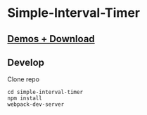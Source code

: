 # Simple-Interval-Timer

## [Demos + Download](https://brettlyne.github.io/simple-interval-timer/)

## Develop
Clone repo
```
cd simple-interval-timer
npm install
webpack-dev-server
```
